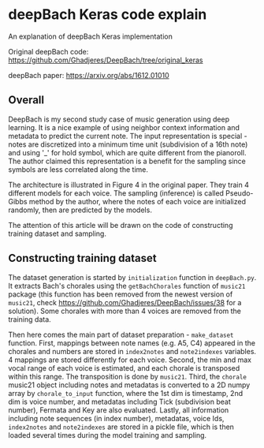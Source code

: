 # deepBach Keras code explain

An explanation of deepBach Keras implementation

Original deepBach code: https://github.com/Ghadjeres/DeepBach/tree/original_keras

deepBach paper: https://arxiv.org/abs/1612.01010

## Overall
DeepBach is my second study case of music generation using deep learning. It is a nice example of using neighbor context information and metadata to predict the current note. The input representation is special - notes are discretized into a minimum time unit (subdivision of a 16th note) and using '_' for hold symbol, which are quite different from the pianoroll. The author claimed this representation is a benefit for the sampling since symbols are less correlated along the time.

The architecture is illustrated in Figure 4 in the original paper. They train 4 different models for each voice. The sampling (inference) is called Pseudo-Gibbs method by the author, where the notes of each voice are initialized randomly, then are predicted by the models.

The attention of this article will be drawn on the code of constructing training dataset and sampling.

## Constructing training dataset

The dataset generation is started by `initialization` function in `deepBach.py`. It extracts Bach's chorales using the `getBachChorales` function of `music21` package (this function has been removed from the newest version of `music21`, check https://github.com/Ghadjeres/DeepBach/issues/38 for a solution). Some chorales with more than 4 voices are removed from the training data. 

Then here comes the main part of dataset preparation - `make_dataset` function. First, mappings between note names (e.g. A5, C4) appeared in the chorales and numbers are stored in `index2notes` and `note2indexes` variables. 4 mappings are stored differently for each voice. Second, the min and max vocal range of each voice is estimated, and each chorale is transposed within this range. The transposition is done by `music21`. Third, the `chorale` music21 object including notes and metadatas is converted to a 2D numpy array by `chorale_to_input` function, where the 1st dim is timestamp, 2nd dim is voice number, and metadatas including Tick (subdivision beat number), Fermata and Key are also evaluated. Lastly, all information including note sequences (in index number), metadatas, voice Ids, `index2notes` and `note2indexes` are stored in a pickle file, which is then loaded several times during the model training and sampling.